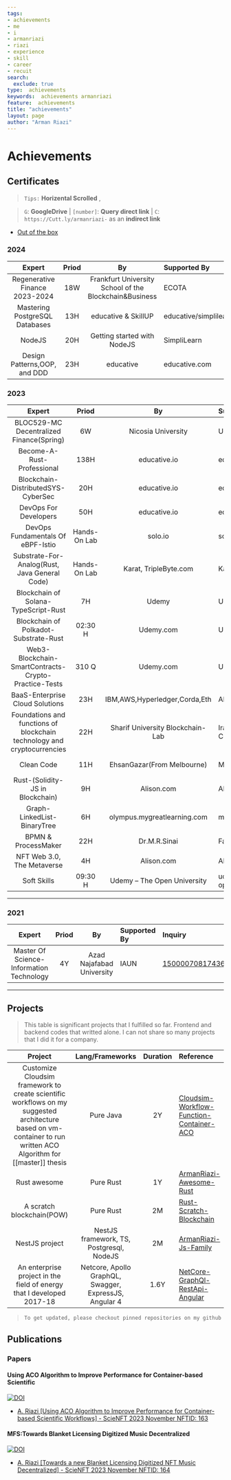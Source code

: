 ```yaml
---
tags:
- achievements
- me
- i
- armanriazi
- riazi
- experience
- skill
- career
- recuit
search:
  exclude: true
type:  achievements
keywords:  achievements armanriazi
feature:  achievements 
title: "achievements"
layout: page
author: "Arman Riazi"
---
```


# Achievements

## Certificates

>  `Tips:` **Horizental Scrolled** ,

> `G`: **GoogleDrive**  |  `[number]`: **Query direct link**  |  `C`: `https://Cutt.ly/armanriazi-` as an **indirect link**


- [Out of the box](https://armanriazi.github.io/links/#learning-profiles)

### 2024

| Expert | Priod  | By | Supported By   | Inquiry | Documents 
|:-------------------------------------------:|:-------:|:---------------:|:------------------|:------------|:-----------|
|  Regenerative Finance  2023-2024     |    18W    |  Frankfurt University School of the Blockchain&Business    | ECOTA  | [1](https://web3-talents.io/refitalents/refi-profiles/refi-talents-arman-riazi/)     | [C](https://cutt.ly/armanriazi-refi) |
|   Mastering PostgreSQL Databases    |    13H    |   educative & SkillUP  |  educative/simplilearn.com |  [1](https://www.educative.io/verify-certificate/l8oBvJ82GWmT62WKOyNL3JTjWAEw8DjrvhM), [2](https://simpli-web.app.link/e/RKOmVw3ffGb)    | [C](https://cutt.ly/armanriazi-postgresql),[G](https://drive.google.com/file/d/1r7kHL2NiRnw8bTo7V3SkVBBB4zfY03VQ/view?usp=sharing)  |
|  NodeJS     |    20H    |  Getting started with NodeJS    | SimpliLearn  | [2](https://simpli-web.app.link/e/FnybGVtC8Cb)     | [C](https://cutt.ly/armanriazi-nodejs) |
|   Design Patterns,OOP, and DDD    |    23H    |   educative  |  educative.com |  [1](https://www.educative.io/verify-certificate/2R50XYCRLLNAGpPoQhLZNGxR8LAQF3), [2](https://www.educative.io/verify-certificate/29lK9lGKG40F6KwLrnB0EKsLZNGxR8LAQF3), [3](https://www.educative.io/verify-certificate/xGD3yRSRynNJX5J8mtA9DyNr0AZ3IE)    | [C](https://cutt.ly/armanriazi-designpatterns-oop-ddd),[G](https://drive.google.com/file/d/18A7f7pgSqie3J7vpv6wf5g_8tztZgPos/view?usp=sharing)  |

### 2023
| Expert | Priod  | By | Supported By   | Inquiry | Documents 
|:-------------------------------------------:|:-------:|:---------------:|:------------------|:------------|:-----------|
| BLOC529-MC Decentralized Finance(Spring)     | 6W       |  Nicosia University   | UNIC  | [1](https://courses.unic.ac.cy/)     | [C](https://cutt.ly/armanriazi-defi-unic) |
| Become-A-Rust-Professional    | 138H       |  educative.io   | educative  | [1](https://www.educative.io/verify-certificate/1j8yMXCBKBYmXmK2GHOEA9mnpKwPUp),[2](https://www.educative.io/verify-certificate/QApPNYA64r2clVE5XBNYJGHQ2OZGYMKj7T9),[3](https://www.educative.io/verify-certificate/585DM2txV56KZx8NxulL9K43ywJquq),[4](https://www.educative.io/verify-certificate/Y6GKZ1ijpWw4oDO1XhjWwo2K9x18TJ)    | [C-Boundled](https://cutt.ly/armanriazi-rust-pro-educative)    |
| Blockchain-DistributedSYS-CyberSec  | 20H       |  educative.io  | educative  |   [1](https://www.educative.io/verify-certificate/49vom8N6ngNh6rgGjvGAPYuNKXr3qBL2PcG),[2](https://www.educative.io/verify-certificate/985KjktxW9QrjWANLIZnQAGV3xWDFN),[3](https://www.educative.io/verify-certificate/vgA3wPFLmLVKzwkA2t8VE4wnzZBlul)   | [C-Bundled](https://cutt.ly/armanriazi-blockchain-dist-cyber-educative),[G](https://drive.google.com/file/d/1RPNVrAIhxBZqlhkMY5fBc6E53lydLPov/view?usp=share_link)  | 
| DevOps For Developers    | 50H       |  educative.io  | educative  |   Redirect   | [C](https://cutt.ly/armanriazi-devops-for-dev-educative)     |
| DevOps Fundamentals Of eBPF-Istio   | Hands-On Lab  |  solo.io  | solo  |   Redirect   | [C-Bundled](https://cutt.ly/armanriazi-devops-ebpf-istio-solo)     |
| Substrate-For-Analog(Rust, Java General Code)  | Hands-On Lab |  Karat, TripleByte.com  | Karat | [1](https://triplebyte.com/tb/arman-riazi-h4icoca) | [G](https://drive.google.com/file/d/1aC-Jpgd0j5wyn5QDDnOi6aGcfEe2TtkZ/view)     |
|   Blockchain of Solana-TypeScript-Rust    | 7H       |   Udemy  |  Udemy.com |  [1](https://www.udemy.com/certificate/UC-60ad8b02-01c6-4cba-b52d-a09af4840533)    | [C](https://cutt.ly/armanriazi-blockchain-solana-udemy),[G](https://drive.google.com/file/d/1wFvyb6pY3OhxPnPf_urmlnQAhaWZ1UOF/view?usp=share_link)  |
|   Blockchain of Polkadot-Substrate-Rust    | 02:30 H       |   Udemy.com |  Udemy  |  [1](https://www.udemy.com/certificate/UC-027945e4-edfc-4e44-8243-d25621690b3a)    | [C](https://cutt.ly/armanriazi-blockchain-polkadot-udemy),[G](https://drive.google.com/file/d/1cwCckqTsqaP8kEp6gR0EVhDjSmeMEHxo/view?usp=share_link)   |
|  Web3-Blockchain-SmartContracts-Crypto-Practice-Tests    | 310 Q      |   Udemy.com |  Udemy  |  Redirect   | [C-Boundled](https://cutt.ly/armanriazi-blockchain-ecosystem-tests-udemy),[G](https://drive.google.com/file/d/1fMIwPSJFDslLzHXbBaqMZ_hzxXT877Nx/view?usp=share_link)   |
| BaaS-Enterprise Cloud Solutions   | 23H       |   IBM,AWS,Hyperledger,Corda,Eth  | Alison.com  |   Alison.com  | [C-Boundled](https://cutt.ly/armanriazi-baas-alison),[G](https://drive.google.com/file/d/1AycmLvK9i7oawNJHbedGKGerfzPPECFO/view?usp=share_link)   |
| Foundations and functions of blockchain technology and cryptocurrencies      | 22H       |  Sharif University Blockchain-Lab     | Iran Financial Center(IFC)  | [1270291696](https://ifc.ir/certificateinquiry)     | [G](https://drive.google.com/file/d/11oB_D39cObuamKZNrxYxG0tG8w9yY-Ix/view?usp=share_link)  |
| Clean Code    | 11H       |  EhsanGazar(From Melbourne)     | Maktabkhooneh.org  | [MK-QJ6954](https://maktabkhooneh.org/certificates/)  | [G-Clean-Code](https://drive.google.com/file/d/1BhUDCA0FvWOwNQbKsQbU8siyEsCwTHr3/view?usp=share_link)    |
| Rust-(Solidity-JS in Blockchain)   | 9H       |  Alison.com | Alison  |  Boundled    | [C](https://cutt.ly/armanriazi-rust-solidity-js-alison),[G](https://drive.google.com/file/d/103UKHtRDiDZnIGF6dlZU1ikLw5nQ6IuK/view?usp=share_link)   |
| Graph-LinkedList-BinaryTree  | 6H       |  olympus.mygreatlearning.com  | mygreatlearning  |  [1](https://www.mygreatlearning.com/academy?referrer_code=GLWR76UXTOY9K)    | [C-Boundled](https://cutt.ly/armanriazi-algo-mygreatlearning) |
| BPMN & ProcessMaker    | 22H       |  Dr.M.R.Sinai     | Faragostar.net  | [303-310](https://academy.faragostar.net)     | [Office Automation](https://drive.google.com/file/d/16iJ-NfVaCoNeeRfc0qAFubjDOHB1J9XC/view?usp=share_link)    |
| NFT Web 3.0, The Metaverse     | 4H       |  Alison.com  | Alison  |  [1](https://alison.com/certification/check/$2y$10$oxjbgXtM04Os0lTQMWtaUeLlqaKY8BbzbjkS5KIWDS69NW1dOMsi)    | [C-Boundled](https://cutt.ly/metaverse-nft-web3-alison-image)   |
|  Soft Skills  | 09:30 H       |  Udemy – The Open University  | udemy.com, open.ac.uk  |  Boundled    | [G](https://drive.google.com/file/d/1P4JMz3Sv2CtimgMQ4dyXmbFhYrcp-SFC/view?usp=share_link)    |

---

### 2021
| Expert | Priod  | By | Supported By   | Inquiry | Documents 
|:--------------------------------------:|:-------:|:---------------:|:-------------------|:------------|:--------------|
| Master Of Science-Information Technology     | 4Y       |  Azad Najafabad University   | IAUN  | [1500007081743684272588654](https://estelam.iau.ir/Home/SearechEstelamID)     | [G-Academic Degree](https://drive.google.com/file/d/1VKXfPPTzVPonALERdxU4LcRRvJBRMNHV/view?usp=share_link) And [Credits'Details](https://drive.google.com/file/d/1h98c3oklzv-tyi6b3xvfR4QEUfdbNHXH/view?usp=share_link) |

---

## Projects

> This table is significant projects that I fulfilled so far.
> Frontend and backend codes that writted alone.
> I can not share so many projects that I did it for a company.

| Project | Lang/Frameworks  | Duration | Reference
|:------------------------------------------------------------------------------:|:-------------------:|:--------:|:----------------|
| Customize Cloudsim framework to create scientific workflows on my suggested architecture based on vm-container to run written ACO Algorithm for [[master]] thesis     | Pure Java       |  2Y   | [Cloudsim-Workflow-Function-Container-ACO](https://github.com/armanriazi/Cloudsim-Workflow-Function-Container-ACO)  | 
| Rust awesome    | Pure Rust       |  1Y   | [ArmanRiazi-Awesome-Rust](https://github.com/armanriazi/armanriazi-awesome-rust)  | 
| A scratch blockchain(POW)     | Pure Rust       |  2M   | [Rust-Scratch-Blockchain](https://github.com/armanriazi/rust-scratch-blockchain)  | 
| NestJS project     |  NestJS framework, TS, Postgresql, NodeJS       |  2M   | [ArmanRiazi-Js-Family](https://github.com/armanriazi/armanriazi-js-family)  | 
| An enterprise project in the field of energy that I developed 2017-18    | Netcore, Apollo GraphQL, Swagger, ExpressJS, Angular 4      |  1.6Y   | [NetCore-GraphQl-RestApi-Angular](https://github.com/armanriazi/ApplicantPortal)  | 

> `To get updated, please checkout pinned repositories on my github`

## Publications

### Papers

#### Using ACO Algorithm to Improve Performance for Container-based Scientific

[![DOI](https://zenodo.org/badge/DOI/10.5281/zenodo.8105650.svg)](https://doi.org/10.5281/zenodo.8105650)

- [A. Riazi [Using ACO Algorithm to Improve Performance for  Container-based Scientific Workflows] - ScieNFT 2023 November NFTID: 163](https://scienft.com/nfts/155)

#### MFS:Towards Blanket Licensing Digitized Music Decentralized

[![DOI](https://zenodo.org/badge/DOI/10.5281/zenodo.8023208.svg)](https://doi.org/10.5281/zenodo.8023208)

- [A. Riazi [Towards a new Blanket Licensing Digitized NFT Music Decentralized] - ScieNFT 2023 November NFTID: 164](https://scienft.com/nfts/156)


